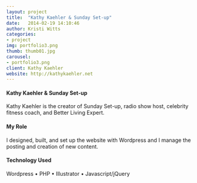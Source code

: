 ```yaml
---
layout: project
title:  "Kathy Kaehler & Sunday Set-up"
date:   2014-02-19 14:10:46
author: Kristi Witts
categories:
- project
img: portfolio3.png
thumb: thumb01.jpg
carousel:
- portfolio3.png
client: Kathy Kaehler
website: http://kathykaehler.net
---
```


#### Kathy Kaehler & Sunday Set-up
Kathy Kaehler is the creator of Sunday Set-up, radio show host, celebrity fitness coach, and Better Living Expert.

#### My Role
I designed, built, and set up the website with Wordpress and I manage the posting and creation of new content.

#### Technology Used
Wordpress &bull; PHP &bull; Illustrator &bull; Javascript/jQuery
